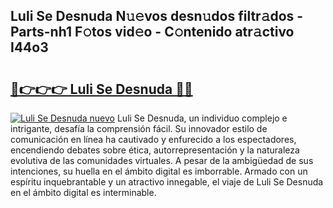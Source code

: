 ## Luli Se Desnuda N𝚞𝚎vos desn𝚞dos filtr𝚊dos - Parts-nh1 F𝚘tos vid𝚎o - C𝚘ntenido atr𝚊ctivo I44o3

# <h2><a href="http://mb0luu.tromn.icu/?c=Luli+Se+Desnuda">🔗👉👉👉 Luli Se Desnuda 🔗🔗</a></h2>

[![Luli Se Desnuda nuevo](https://i.imgur.com/pEAQMta.gif)](http://mb0luu.tromn.icu/?c=Luli+Se+Desnuda)
Luli Se Desnuda, un individuo complejo e intrigante, desafía la comprensión fácil. Su innovador estilo de comunicación en línea ha cautivado y enfurecido a los espectadores, encendiendo debates sobre ética, autorrepresentación y la naturaleza evolutiva de las comunidades virtuales. A pesar de la ambigüedad de sus intenciones, su huella en el ámbito digital es imborrable. Armado con un espíritu inquebrantable y un atractivo innegable, el viaje de Luli Se Desnuda en el ámbito digital es interminable.
